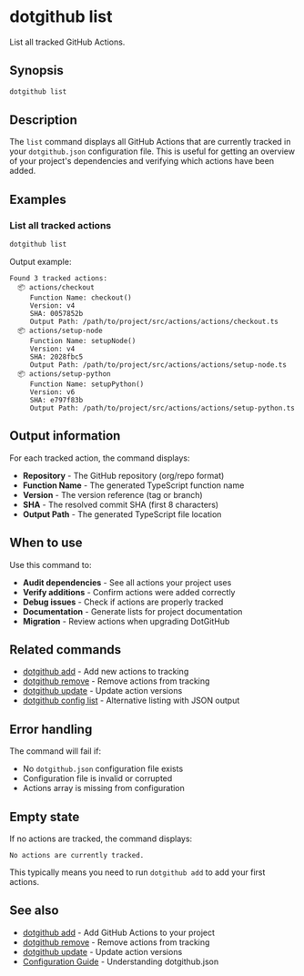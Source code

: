 # dotgithub list

List all tracked GitHub Actions.

## Synopsis

```bash
dotgithub list
```

## Description

The `list` command displays all GitHub Actions that are currently tracked in your `dotgithub.json` configuration file. This is useful for getting an overview of your project's dependencies and verifying which actions have been added.

## Examples

### List all tracked actions

```bash
dotgithub list
```

Output example:
```
Found 3 tracked actions:
  📦 actions/checkout
     Function Name: checkout()
     Version: v4
     SHA: 0057852b
     Output Path: /path/to/project/src/actions/actions/checkout.ts
  📦 actions/setup-node
     Function Name: setupNode()
     Version: v4
     SHA: 2028fbc5
     Output Path: /path/to/project/src/actions/actions/setup-node.ts
  📦 actions/setup-python
     Function Name: setupPython()
     Version: v6
     SHA: e797f83b
     Output Path: /path/to/project/src/actions/actions/setup-python.ts
```

## Output information

For each tracked action, the command displays:

- **Repository** - The GitHub repository (org/repo format)
- **Function Name** - The generated TypeScript function name
- **Version** - The version reference (tag or branch)
- **SHA** - The resolved commit SHA (first 8 characters)
- **Output Path** - The generated TypeScript file location

## When to use

Use this command to:
- **Audit dependencies** - See all actions your project uses
- **Verify additions** - Confirm actions were added correctly
- **Debug issues** - Check if actions are properly tracked
- **Documentation** - Generate lists for project documentation
- **Migration** - Review actions when upgrading DotGitHub

## Related commands

- [dotgithub add](command-add.md) - Add new actions to tracking
- [dotgithub remove](command-remove.md) - Remove actions from tracking
- [dotgithub update](command-update.md) - Update action versions
- [dotgithub config list](command-config.md) - Alternative listing with JSON output

## Error handling

The command will fail if:
- No `dotgithub.json` configuration file exists
- Configuration file is invalid or corrupted
- Actions array is missing from configuration

## Empty state

If no actions are tracked, the command displays:
```
No actions are currently tracked.
```

This typically means you need to run `dotgithub add` to add your first actions.

## See also

- [dotgithub add](command-add.md) - Add GitHub Actions to your project
- [dotgithub remove](command-remove.md) - Remove actions from tracking
- [dotgithub update](command-update.md) - Update action versions
- [Configuration Guide](configuration.md) - Understanding dotgithub.json
